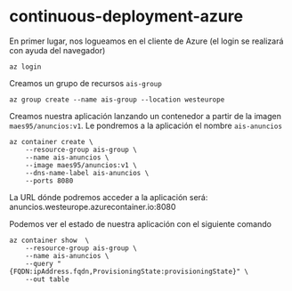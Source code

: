 # continuous-deployment-azure


En primer lugar, nos logueamos en el cliente de Azure (el login se realizará con ayuda del navegador) 
```
az login
```

Creamos un grupo de recursos `ais-group`
```
az group create --name ais-group --location westeurope
```

Creamos nuestra aplicación lanzando un contenedor a partir de la imagen `maes95/anuncios:v1`. Le pondremos a la aplicación el nombre `ais-anuncios`

```
az container create \
    --resource-group ais-group \
    --name ais-anuncios \
    --image maes95/anuncios:v1 \
    --dns-name-label ais-anuncios \
    --ports 8080
```

La URL dónde podremos acceder a la aplicación será: anuncios.westeurope.azurecontainer.io:8080

Podemos ver el estado de nuestra aplicación con el siguiente comando
```
az container show  \
    --resource-group ais-group \
    --name ais-anuncios \
    --query "{FQDN:ipAddress.fqdn,ProvisioningState:provisioningState}" \
    --out table
```

